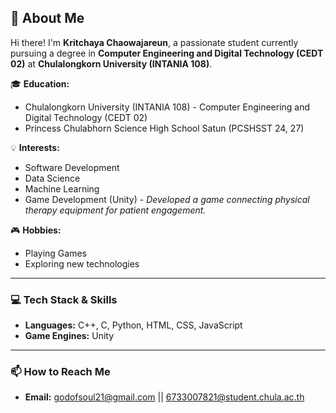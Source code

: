 ## 👋 About Me

Hi there! I'm **Kritchaya Chaowajareun**, a passionate student currently pursuing a degree in **Computer Engineering and Digital Technology (CEDT 02)** at **Chulalongkorn University (INTANIA 108)**.

🎓 **Education:**
*   Chulalongkorn University (INTANIA 108) - Computer Engineering and Digital Technology (CEDT 02)
*   Princess Chulabhorn Science High School Satun (PCSHSST 24, 27)

💡 **Interests:**
*   Software Development
*   Data Science
*   Machine Learning
*   Game Development (Unity) - *Developed a game connecting physical therapy equipment for patient engagement.*

🎮 **Hobbies:**
*   Playing Games
*   Exploring new technologies

---

### 💻 Tech Stack & Skills

*   **Languages:** C++, C, Python, HTML, CSS, JavaScript
*   **Game Engines:** Unity

---


### 📫 How to Reach Me

*   **Email:** godofsoul21@gmail.com || 6733007821@student.chula.ac.th

